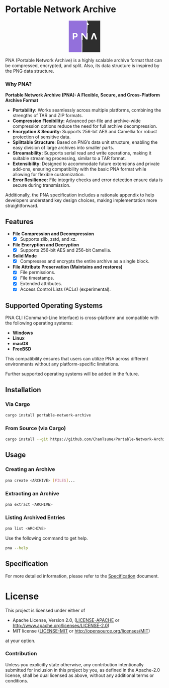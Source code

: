 # Portable Network Archive

<div align="center">
  <img src="./icon.svg" alt="PNA" width="100"/>
</div>

PNA (Portable Network Archive) is a highly scalable archive format that can be compressed, encrypted, and split.
Also, its data structure is inspired by the PNG data structure.

### Why PNA?

**Portable Network Archive (PNA): A Flexible, Secure, and Cross-Platform Archive Format**
- **Portability:** Works seamlessly across multiple platforms, combining the strengths of TAR and ZIP formats.
- **Compression Flexibility:** Advanced per-file and archive-wide compression options reduce the need for full archive decompression.
- **Encryption & Security:** Supports 256-bit AES and Camellia for robust protection of sensitive data.
- **Splittable Structure**: Based on PNG’s data unit structure, enabling the easy division of large archives into smaller parts.
- **Streamability:** Supports serial read and write operations, making it suitable streaming processing, similar to a TAR format.
- **Extensibility**: Designed to accommodate future extensions and private add-ons, ensuring compatibility with the basic PNA format while allowing for flexible customization.
- **Error Resilience:** File integrity checks and error detection ensure data is secure during transmission.

Additionally, the PNA specification includes a rationale appendix to help developers understand key design choices, making implementation more straightforward.

## Features

- **File Compression and Decompression**
  - [x] Supports zlib, zstd, and xz.

- **File Encryption and Decryption**
  - [x] Supports 256-bit AES and 256-bit Camellia.

- **Solid Mode**
  - [x] Compresses and encrypts the entire archive as a single block.

- **File Attribute Preservation (Maintains and restores)**
  - [x] File permissions.
  - [x] File timestamps.
  - [x] Extended attributes.
  - [x] Access Control Lists (ACLs) (experimental).

## Supported Operating Systems

PNA CLI (Command-Line Interface) is cross-platform and compatible with the following operating systems:

- **Windows**
- **Linux**
- **macOS**
- **FreeBSD**

This compatibility ensures that users can utilize PNA across different environments without any platform-specific limitations.

Further supported operating systems will be added in the future.

## Installation

### Via Cargo

```sh
cargo install portable-network-archive
```

### From Source (via Cargo)

```sh
cargo install --git https://github.com/ChanTsune/Portable-Network-Archive.git portable-network-archive
```

## Usage

### Creating an Archive

```sh
pna create <ARCHIVE> [FILES]...
```

### Extracting an Archive

```sh
pna extract <ARCHIVE>
```

### Listing Archived Entries

```sh
pna list <ARCHIVE>
```

Use the following command to get help.

```sh
pna --help
```

## Specification

For more detailed information, please refer to the [Specification](https://portable-network-archive.github.io/Portable-Network-Archive-Specification/) document.

# License

This project is licensed under either of

* Apache License, Version 2.0, ([LICENSE-APACHE](./LICENSE-APACHE) or
http://www.apache.org/licenses/LICENSE-2.0)
* MIT license ([LICENSE-MIT](./LICENSE-MIT) or
http://opensource.org/licenses/MIT)

at your option.

### Contribution

Unless you explicitly state otherwise, any contribution intentionally submitted
for inclusion in this project by you, as defined in the Apache-2.0 license,
shall be dual licensed as above, without any additional terms or conditions.
